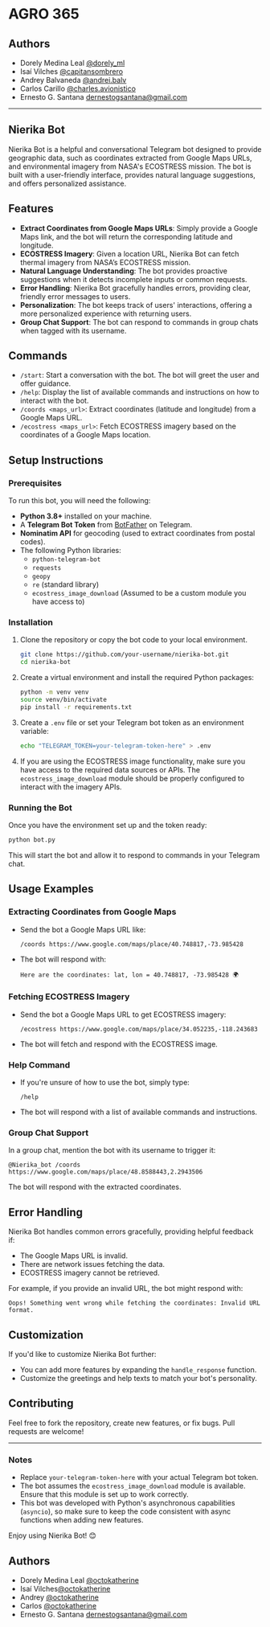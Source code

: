 
# AGRO 365

## Authors

- Dorely Medina Leal [@dorely_ml](https://www.instagram.com/dorely_ml)
- Isaí Vilches [@capitansombrero](https://www.instagram.com/capitansombrero)
- Andrey Balvaneda [@andrei.balv](https://www.instagram.com/andrei.balv)
- Carlos Carillo [@charles.avionistico](https://www.instagram.com/charles.avionistico)
- Ernesto G. Santana [dernestogsantana@gmail.com](dernestogsantana@gmail.com)

---

## Nierika Bot

Nierika Bot is a helpful and conversational Telegram bot designed to provide geographic data, such as coordinates extracted from Google Maps URLs, and environmental imagery from NASA's ECOSTRESS mission. The bot is built with a user-friendly interface, provides natural language suggestions, and offers personalized assistance.

## Features

- **Extract Coordinates from Google Maps URLs**: Simply provide a Google Maps link, and the bot will return the corresponding latitude and longitude.
- **ECOSTRESS Imagery**: Given a location URL, Nierika Bot can fetch thermal imagery from NASA’s ECOSTRESS mission.
- **Natural Language Understanding**: The bot provides proactive suggestions when it detects incomplete inputs or common requests.
- **Error Handling**: Nierika Bot gracefully handles errors, providing clear, friendly error messages to users.
- **Personalization**: The bot keeps track of users' interactions, offering a more personalized experience with returning users.
- **Group Chat Support**: The bot can respond to commands in group chats when tagged with its username.

## Commands

- `/start`: Start a conversation with the bot. The bot will greet the user and offer guidance.
- `/help`: Display the list of available commands and instructions on how to interact with the bot.
- `/coords <maps_url>`: Extract coordinates (latitude and longitude) from a Google Maps URL.
- `/ecostress <maps_url>`: Fetch ECOSTRESS imagery based on the coordinates of a Google Maps location.

## Setup Instructions

### Prerequisites

To run this bot, you will need the following:
- **Python 3.8+** installed on your machine.
- A **Telegram Bot Token** from [BotFather](https://core.telegram.org/bots#botfather) on Telegram.
- **Nominatim API** for geocoding (used to extract coordinates from postal codes).
- The following Python libraries:
  - `python-telegram-bot`
  - `requests`
  - `geopy`
  - `re` (standard library)
  - `ecostress_image_download` (Assumed to be a custom module you have access to)

### Installation

1. Clone the repository or copy the bot code to your local environment.
   
   ```bash
   git clone https://github.com/your-username/nierika-bot.git
   cd nierika-bot
   ```

2. Create a virtual environment and install the required Python packages:

   ```bash
   python -m venv venv
   source venv/bin/activate
   pip install -r requirements.txt
   ```

3. Create a `.env` file or set your Telegram bot token as an environment variable:

   ```bash
   echo "TELEGRAM_TOKEN=your-telegram-token-here" > .env
   ```

4. If you are using the ECOSTRESS image functionality, make sure you have access to the required data sources or APIs. The `ecostress_image_download` module should be properly configured to interact with the imagery APIs.

### Running the Bot

Once you have the environment set up and the token ready:

```bash
python bot.py
```

This will start the bot and allow it to respond to commands in your Telegram chat.

## Usage Examples

### Extracting Coordinates from Google Maps

- Send the bot a Google Maps URL like:

  ```
  /coords https://www.google.com/maps/place/40.748817,-73.985428
  ```

- The bot will respond with:

  ```
  Here are the coordinates: lat, lon = 40.748817, -73.985428 🌍
  ```

### Fetching ECOSTRESS Imagery

- Send the bot a Google Maps URL to get ECOSTRESS imagery:

  ```
  /ecostress https://www.google.com/maps/place/34.052235,-118.243683
  ```

- The bot will fetch and respond with the ECOSTRESS image.

### Help Command

- If you're unsure of how to use the bot, simply type:

  ```
  /help
  ```

- The bot will respond with a list of available commands and instructions.

### Group Chat Support

In a group chat, mention the bot with its username to trigger it:

```
@Nierika_bot /coords https://www.google.com/maps/place/48.8588443,2.2943506
```

The bot will respond with the extracted coordinates.

## Error Handling

Nierika Bot handles common errors gracefully, providing helpful feedback if:
- The Google Maps URL is invalid.
- There are network issues fetching the data.
- ECOSTRESS imagery cannot be retrieved.

For example, if you provide an invalid URL, the bot might respond with:

```
Oops! Something went wrong while fetching the coordinates: Invalid URL format.
```

## Customization

If you'd like to customize Nierika Bot further:
- You can add more features by expanding the `handle_response` function.
- Customize the greetings and help texts to match your bot's personality.

## Contributing

Feel free to fork the repository, create new features, or fix bugs. Pull requests are welcome!

---

### Notes

- Replace `your-telegram-token-here` with your actual Telegram bot token.
- The bot assumes the `ecostress_image_download` module is available. Ensure that this module is set up to work correctly.
- This bot was developed with Python's asynchronous capabilities (`asyncio`), so make sure to keep the code consistent with async functions when adding new features.

Enjoy using Nierika Bot! 😊

## Authors

- Dorely Medina Leal [@octokatherine](https://www.github.com/octokatherine)
- Isaí Vilches[@octokatherine](https://www.github.com/octokatherine)
- Andrey [@octokatherine](https://www.github.com/octokatherine)
- Carlos [@octokatherine](https://www.github.com/octokatherine)
- Ernesto G. Santana [dernestogsantana@gmail.com](dernestogsantana@gmail.com)

